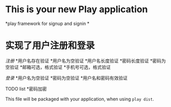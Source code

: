 This is your new Play application
=====================================
*play framework for signup and signin *
# 实现了用户注册和登录
*注册* 
*用户名存在验证
*用户名为空验证
*用户名长度验证
*密码长度验证
*密码为空验证
*邮箱可选，格式验证
*手机号可选，格式验证

*登录*
*用户名为空验证
*密码为空验证
*用户名和密码有效验证

TODO list
*密码加密

This file will be packaged with your application, when using `play dist`.
